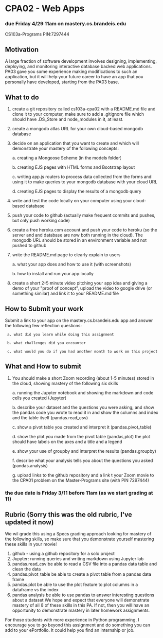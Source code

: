 # CPA02 - Web Apps
### due Friday 4/29 11am  on mastery.cs.brandeis.edu 
CS103a-Programs PIN:7297444

## Motivation 
A large fraction of software development involves designing, implementing, deploying, and monitoring interactive database backed web applications.  PA03 gave you some experience making modifications to such an application, but it will help your future career to have an app that you personally have developed, starting from the PA03 base.

## What to do
1. create a git repository called cs103a-cpa02 with a README.md file and clone it to your computer, make sure to add a .gitignore file which should have .DS_Store and node_modules  in it, at least.
2. create a mongodb atlas URL for your own cloud-based mongodb database
3. decide on an application that you want to create and which will demonstrate your mastery of the following concepts:

     a. creating a Mongoose Scheme (in the models folder)

     b. creating EJS pages with HTML forms and Bootstrap layout
     
     c. writing app.js routers to process data collected from the forms and using it to make queries to your mongodb database with your cloud URL

     d. creating EJS pages to display the results of a mongodb query
     
4. write and test the code locally on your computer using your cloud-based database
5. push your code to github (actually make frequent commits and pushes, but only push working code)
6. create a free heroku.com account and push your code to heroku (so the server and and database are now both running in the cloud). The mongodb URL should be stored in an environment variable and not pushed to github 
7. write the README.md page to clearly explain to users

     a. what your app does and how to use it (with screenshots)
     
     b. how to install and run your app locally
     
8. create a short 2-5 minute video pitching your app idea and giving a demo of your "proof of concept", upload the video to google drive (or something similar) and link it to your README.md file


## How to Submit your work
Submit a link to your app on the mastery.cs.brandeis.edu app and answer the following few reflection questions:

     a. what did you learn while doing this assignment
     
     b. what challenges did you encounter
     
     c. what would you do if you had another month to work on this project

## What and How to submit

1. You should make a short Zoom recording (about 1-5 minutes) stored in the cloud, showing mastery of the following six skills

     a. running the Jupyter notebook and showing the markdown and code cells you created (Jupyter)
     
     b. describe your dataset and the questions you were asking, and show the pandas code you wrote to read it in and show the columns and index and the table itself (pandas.read_csv)
     
     c. show a pivot table you created and interpret it (pandas.pivot_table)
     
     d. show the plot you made from the pivot table (pandas,plot) the plot should have labels on the axes and a title and a legend
     
     e. show your use of groupby and interpret the results (pandas.groupby)
     
     f. describe what your analysis tells you about the questions you asked (pandas.analysis)
     
     g. upload links to the github repository and a link t your Zoom movie to the CPA01 problem on the Master-Programs site (with PIN 7297444)

### the due date is Friday 3/11 before 11am (as we start grading at 11)


## Rubric  (Sorry this was the old rubric, I've updated it now)
We wil grade this using a Specs grading approach looking for mastery of the following skills, so make sure that you demonstrate yourself mastering these skills in your movie!
1. github - using a github repository for a solo project
2. Jupyter: running queries and writing markdown using Jupyter lab
3. pandas.read_csv  be able to read a CSV file into a pandas data table and clean the data
4. pandas.pivot_table be able to create a pivot table from a pandas data frame
5. pandas.plot be able to use the plot feature to plot columns in a dataframe vs the index
6. pandas analysis be able to use pandas to answer interesting questions about a dataset
We hope and expect that everyone will demonstrate mastery of all 6 of these skills in this PA. If not, then you will have an opportunity to demonstrate mastery in later homework assignments.

For those students with more experience in Python programming, I encourage you to go beyond this assignment and do something you can add to your ePortfolio. It could help you find an internship or job. 
